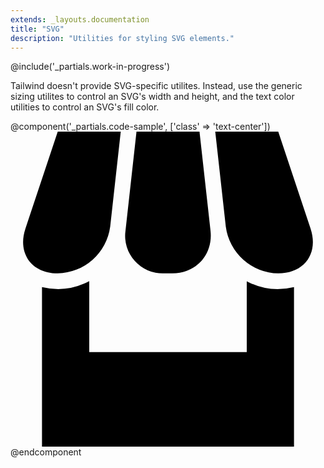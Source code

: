 ```yaml
---
extends: _layouts.documentation
title: "SVG"
description: "Utilities for styling SVG elements."
---
```


@include('_partials.work-in-progress')

Tailwind doesn't provide SVG-specific utilites. Instead, use the generic sizing utilites to control an SVG's width and height, and the text color utilities to control an SVG's fill color.

@component('_partials.code-sample', ['class' => 'text-center'])
<svg class="inline-block h-12 w-12 text-teal" xmlns="http://www.w3.org/2000/svg" viewBox="0 0 20 20">
    <path d="M18 9.87V20H2V9.87a4.25 4.25 0 0 0 3-.38V14h10V9.5a4.26 4.26 0 0 0 3 .37zM3 0h4l-.67 6.03A3.43 3.43 0 0 1 3 9C1.34 9 .42 7.73.95 6.15L3 0zm5 0h4l.7 6.3c.17 1.5-.91 2.7-2.42 2.7h-.56A2.38 2.38 0 0 1 7.3 6.3L8 0zm5 0h4l2.05 6.15C19.58 7.73 18.65 9 17 9a3.42 3.42 0 0 1-3.33-2.97L13 0z"/>
</svg>
@endcomponent
